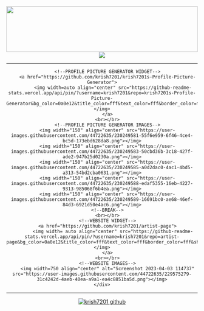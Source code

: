 <!DOCTYPE HTML>
<html lang="en">
<meta charset="UTF-8">
<!--HEADER CONTENT-->
<head>
	<!--MY NAME GRAPHIC-->
	<div>
		<a href="https://www.youtube.com/watch?v=u4xJrcondOA">
			<img src="https://github.com/krish7201/krish7201/blob/main/title.svg" height="120px" width="100%"></img>
		</a>
	</div>
	<!--GITHUB STATS-->
	<div align=center>
		<a href="https://github.com/krish7201?tab=repositories">
			<img width=auto align="center" src="https://github-readme-stats.vercel.app/api?username=krish7201&bg_color=0a0e12&title_color=fff&text_color=fff&border_color=fff&icon_color=fff"></img>
		</a>
	</div>
</head>
<!--SEPARATOR-->
<hr></hr>
<!--MAIN CONTENT-->
<body>
	<div align=center>
		
		<!--PROFILE PICTURE GENERATOR WIDGET-->
		<a href="https://github.com/krish7201/krish7201s-Profile-Picture-Generator">
			<img width=auto align="center" src="https://github-readme-stats.vercel.app/api/pin/?username=krish7201&repo=krish7201s-Profile-Picture-Generator&bg_color=0a0e12&title_color=fff&text_color=fff&border_color=fff&show_icons=true"></img>
		</a>
		<br></br>
		<!--PROFILE PICTURE GENERATOR IMAGES-->
		<img width="150" align="center" src="https://user-images.githubusercontent.com/44722635/230249581-55f6e959-6f46-4ce4-bc5d-173ebd628da8.png"></img>
		<img width="150" align="center" src="https://user-images.githubusercontent.com/44722635/230249583-50cbd36b-3c18-427f-ade2-947b25d0230a.png"></img>
		<img width="150" align="center" src="https://user-images.githubusercontent.com/44722635/230249585-a0d2dac0-4ac1-4bd5-a313-54bd2cba0631.png"></img>
		<img width="150" align="center" src="https://user-images.githubusercontent.com/44722635/230249588-edaf5355-16eb-4227-9313-985068f6b4ea.png"></img>
		<img width="150" align="center" src="https://user-images.githubusercontent.com/44722635/230249589-16691bc0-ae68-46ef-84d3-6921d50e4ac6.png"></img>
		<!--BREAK-->
		<br></br>
		<!--WEBSITE WIDGET-->
		<a href="https://github.com/krish7201/artist-page">
			<img width= auto align="center" src="https://github-readme-stats.vercel.app/api/pin/?username=krish7201&repo=artist-page&bg_color=0a0e12&title_color=fff&text_color=fff&border_color=fff&show_icons=true"></img>
		</a>
		<br></br>
		<!--WEBSITE IMAGES-->
		<img width=750 align="center" alt="Screenshot 2023-04-03 114737" src="https://user-images.githubusercontent.com/44722635/229575279-31c4242d-4aeb-40ea-a9a1-ea4c8851ba5d.png"></img>
	</div>
</body>
<!--END MAIN CONTENT-->
<!--SEPARATOR-->
<hr></hr>
<!--FOOTER CONTENT-->
<footer>
	<!--VISITOR COUNT-->
	<div align="center">
		<a align="center" href="https://visitor-badge.glitch.me">
			<img alt="krish7201 github" src="https://visitor-badge.glitch.me/badge?page_id=krish7201.visitor-badge&left_color=gray&right_color=gray&left_text=FELLAS!"></img>
		</a>
	</div>
	<br></br>
</footer>
</html>
